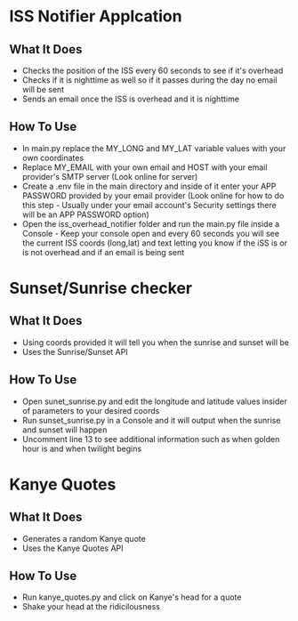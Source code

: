 # ISS Notifier Applcation

## What It Does
- Checks the position of the ISS every 60 seconds to see if it's overhead
- Checks if it is nighttime as well so if it passes during the day no email will be sent
- Sends an email once the ISS is overhead and it is nighttime

## How To Use
- In main.py replace the MY_LONG and MY_LAT variable values with your own coordinates
- Replace MY_EMAIL with your own email and HOST with your email provider's SMTP server (Look online for server)
- Create a .env file in the main directory and inside of it enter your APP PASSWORD provided by your email provider (Look online for how to do this step - Usually under your email account's Security settings there will be an APP PASSWORD option)
- Open the iss_overhead_notifier folder and run the main.py file inside a Console - Keep your console open and every 60 seconds you will see the current ISS coords (long,lat) and text letting you know if the iSS is or is not overhead and if an email is being sent

# Sunset/Sunrise checker

## What It Does
- Using coords provided it will tell you when the sunrise and sunset will be
- Uses the Sunrise/Sunset API

## How To Use
- Open sunet_sunrise.py and edit the longitude and latitude values insider of parameters to your desired coords
- Run sunset_sunrise.py in a Console and it will output when the sunrise and sunset will happen
- Uncomment line 13 to see additional information such as when golden hour is and when twilight begins

# Kanye Quotes

## What It Does
- Generates a random Kanye quote
- Uses the Kanye Quotes API

## How To Use
- Run kanye_quotes.py and click on Kanye's head for a quote
- Shake your head at the ridicilousness